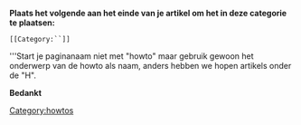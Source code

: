 **Plaats het volgende aan het einde van je artikel om het in deze categorie te plaatsen:**

`[[Category:``]]`

'''Start je paginanaam niet met "howto" maar gebruik gewoon het onderwerp van de howto als naam, anders hebben we hopen artikels onder de "H".

**Bedankt**

<Category:howtos>
